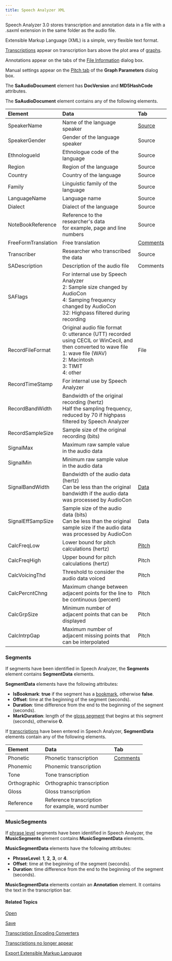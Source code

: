 ```yaml
---
title: Speech Analyzer XML
---
```


Speech Analyzer 3.0 stores transcription and annotation data in a file with a .saxml extension in the same folder as the audio file.

Extensible Markup Language (XML) is a simple, very flexible text format.

[Transcriptions](../edit/transcription/guidelines) appear on transcription bars above the plot area of [graphs](../graphs/overview).

Annotations appear on the tabs of the [File Information](information/overview) dialog box.

Manual settings appear on the [Pitch tab](../graphs/parameters/pitch-tab) of the **Graph Parameters** dialog box.

The **SaAudioDocument** element has **DocVersion** and **MD5HashCode** attributes.

The **SaAudioDocument** element contains any of the following elements.

|**Element**|**Data**|**Tab**|
| :- | :- | :- |
|SpeakerName|Name of the language speaker|[Source](information/source-tab)|
|SpeakerGender|Gender of the language speaker|Source|
|EthnologueId|Ethnologue code of the language|Source|
|Region|Region of the language|Source|
|Country|Country of the language|Source|
|Family|Linguistic family of the language|Source|
|LanguageName|Language name|Source|
|Dialect|Dialect of the language|Source|
|NoteBookReference|Reference to the researcher's data<br>for example, page and line numbers|Source|
|FreeFormTranslation|Free translation|[Comments](information/comments-tab)|
|Transcriber|Researcher who transcribed the data|Source|
|SADescription|Description of the audio file|Comments|
|SAFlags|For internal use by Speech Analyzer<br>2: Sample size changed by AudioCon<br>4: Samping frequency changed by AudioCon<br>32: Highpass filtered during recording| |
|RecordFileFormat|Original audio file format<br>0: utterance (UTT) recorded using CECIL or WinCecil, and then converted to wave file<br>1: wave file (WAV)<br>2: Macintosh<br>3: TIMIT<br>4: other|File|
|RecordTimeStamp|For internal use by Speech Analyzer| |
|RecordBandWidth|Bandwidth of the original recording (hertz)<br>Half the sampling frequency, reduced by 70 if highpass filtered by Speech Analyzer| |
|RecordSampleSize|Sample size of the original recording (bits)| |
|SignalMax|Maximum raw sample value in the audio data| |
|SignalMin|Minimum raw sample value in the audio data| |
|SignalBandWidth|Bandwidth of the audio data (hertz)<br>Can be less than the original bandwidth if the audio data was processed by AudioCon|[Data](information/data-tab)|
|SignalEffSampSize|Sample size of the audio data (bits)<br>Can be less than the original sample size if the audio data was processed by AudioCon|Data|
|CalcFreqLow|Lower bound for pitch calculations (hertz)|[Pitch](../graphs/parameters/pitch-tab)|
|CalcFreqHigh|Upper bound for pitch calculations (hertz)|Pitch|
|CalcVoicingThd|Threshold to consider the audio data voiced|Pitch|
|CalcPercntChng|Maximum change between adjacent points for the line to be continuous (percent)|Pitch|
|CalcGrpSize|Minimum number of adjacent points that can be displayed|Pitch|
|CalcIntrpGap|Maximum number of adjacent missing points that can be interpolated|Pitch|

### **Segments**
If segments have been identified in Speech Analyzer, the **Segments** element contains **SegmentData** elements.

**SegmentData** elements have the following attributes:

- **IsBookmark**: **true** if the segment has a [bookmark](../edit/transcription/add-gloss-bookmark), otherwise **false**.
- **Offset**: time at the beginning of the segment (seconds).
- **Duration**: time difference from the end to the beginning of the segment (seconds).
- **MarkDuration**: length of the [gloss segment](../edit/transcription/add-gloss-word-segment) that begins at this segment (seconds), otherwise **0**.

If [transcriptions](../edit/transcription/overview) have been entered in Speech Analyzer, **SegmentData** elements contain any of the following elements.

|**Element**|**Data**|**Tab**|
| :- | :- | :- |
|Phonetic|Phonetic transcription|[Comments](information/comments-tab)|
|Phonemic|Phonemic transcription| |
|Tone|Tone transcription| |
|Orthographic|Orthographic transcription| |
|Gloss|Gloss transcription| |
|Reference|Reference transcription<br>for example, word number| |

### **MusicSegments**
If [phrase level](../edit/transcription/add-phrase-level) segments have been identified in Speech Analyzer, the **MusicSegments** element contains **MusicSegmentData** elements.

**MusicSegmentData** elements have the following attributes:

- **PhraseLevel**: **1**, **2**, **3**, or **4**.
- **Offset**: time at the beginning of the segment (seconds).
- **Duration**: time difference from the end to the beginning of the segment (seconds).

**MusicSegmentData** elements contain an **Annotation** element. It contains the text in the transcription bar.

#### **Related Topics**
[Open](open)

[Save](save)

[Transcription Encoding Converters](transcription-encoding-converters)

[Transcriptions no longer appear](../../../troubleshooting/transcriptions-no-longer-appear)

[Export Extensible Markup Language](export/xml)